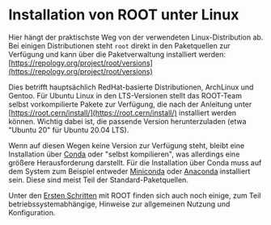# Installation von ROOT unter Linux

Hier hängt der praktischste Weg von der verwendeten Linux-Distribution ab. Bei einigen Distributionen steht `root` direkt in den Paketquellen zur Verfügung und kann über die Paketverwaltung installiert werden:
[https://repology.org/project/root/versions](https://repology.org/project/root/versions)

Dies betrifft hauptsächlich RedHat-basierte Distributionen, ArchLinux und Gentoo. Für Ubuntu Linux in den LTS-Versionen stellt das ROOT-Team selbst vorkompilierte Pakete zur Verfügung, die nach der Anleitung unter
[https://root.cern/install/](https://root.cern/install/)
installiert werden können. Wichtig dabei ist, die passende Version herunterzuladen (etwa "Ubuntu 20" für Ubuntu 20.04 LTS).

Wenn auf diesen Wegen keine Version zur Verfügung steht, bleibt eine Installation über [Conda](https://root.cern/install/#conda) oder "selbst kompilieren", was allerdings eine größere Herausforderung darstellt.
Für die Installation über Conda muss auf dem System zum Beispiel entweder [Miniconda](https://docs.anaconda.com/free/miniconda/index.html) oder [Anaconda](https://docs.anaconda.com/free/anaconda/) installiert sein.
Diese sind meist Teil der Standard-Paketquellen.

Unter den [Ersten Schritten](./04_04_02_ROOT_Erste_Schritte.md) mit ROOT finden sich auch noch einige, zum Teil betriebssystemabhängige, Hinweise zur allgemeinen Nutzung und Konfiguration.
